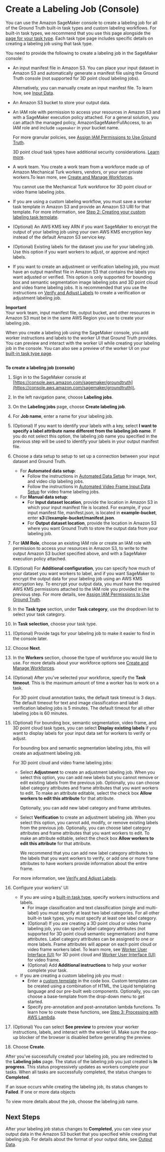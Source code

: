 # Create a Labeling Job \(Console\)<a name="sms-create-labeling-job-console"></a>

You can use the Amazon SageMaker console to create a labeling job for all of the Ground Truth built\-in task types and custom labeling workflows\. For built\-in task types, we recommend that you use this page alongside the [page for your task type](https://docs.aws.amazon.com/sagemaker/latest/dg/sms-task-types.html)\. Each task type page includes specific details on creating a labeling job using that task type\. 

You need to provide the following to create a labeling job in the SageMaker console: 
+ An input manifest file in Amazon S3\. You can place your input dataset in Amazon S3 and automatically generate a manifest file using the Ground Truth console \(not supported for 3D point cloud labeling jobs\)\. 

  Alternatively, you can manually create an input manifest file\. To learn how, see [Input Data](sms-data-input.md)\.
+ An Amazon S3 bucket to store your output data\.
+ An IAM role with permission to access your resources in Amazon S3 and with a SageMaker execution policy attached\. For a general solution, you can attach the managed policy, AmazonSageMakerFullAccess, to an IAM role and include `sagemaker` in your bucket name\. 

  For more granular policies, see [Assign IAM Permissions to Use Ground Truth](sms-security-permission.md)\. 

  3D point cloud task types have additional security considerations\. [Learn more](https://docs.aws.amazon.com/sagemaker/latest/dg/sms-point-cloud-general-information.html#sms-security-permission-3d-point-cloud)\. 
+ A work team\. You create a work team from a workforce made up of Amazon Mechanical Turk workers, vendors, or your own private workers\.To lean more, see [Create and Manage Workforces](sms-workforce-management.md)\.

  You cannot use the Mechanical Turk workforce for 3D point cloud or video frame labeling jobs\. 
+ If you are using a custom labeling workflow, you must save a worker task template in Amazon S3 and provide an Amazon S3 URI for that template\. For more information, see [Step 2: Creating your custom labeling task template](sms-custom-templates-step2.md)\.
+ \(Optional\) An AWS KMS key ARN if you want SageMaker to encrypt the output of your labeling job using your own AWS KMS encryption key instead of the default Amazon S3 service key\.
+ \(Optional\) Existing labels for the dataset you use for your labeling job\. Use this option if you want workers to adjust, or approve and reject labels\.
+ If you want to create an adjustment or verification labeling job, you must have an output manifest file in Amazon S3 that contains the labels you want adjusted or verified\. This option is only supported for bounding box and semantic segmentation image labeling jobs and 3D point cloud and video frame labeling jobs\. It is recommended that you use the instructions on [Verify and Adjust Labels](sms-verification-data.md) to create a verification or adjustment labeling job\. 

**Important**  
Your work team, input manifest file, output bucket, and other resources in Amazon S3 must be in the same AWS Region you use to create your labeling job\. 

When you create a labeling job using the SageMaker console, you add worker instructions and labels to the worker UI that Ground Truth provides\. You can preview and interact with the worker UI while creating your labeling job in the console\. You can also see a preview of the worker UI on your [built\-in task type page](https://docs.aws.amazon.com/sagemaker/latest/dg/sms-task-types.html)\.

## <a name="create-labeling-job-console-image-text"></a>

**To create a labeling job \(console\)**

1. Sign in to the SageMaker console at [https://console.aws.amazon.com/sagemaker/groundtruth](https://console.aws.amazon.com/sagemaker/groundtruth)\. 

1. In the left navigation pane, choose **Labeling jobs**\. 

1. On the **Labeling jobs** page, choose **Create labeling job**\.

1. For **Job name**, enter a name for your labeling job\.

1. \(Optional\) If you want to identify your labels with a key, select **I want to specify a label attribute name different from the labeling job name**\. If you do not select this option, the labeling job name you specified in the previous step will be used to identify your labels in your output manifest file\. 

1. Choose a data setup to setup to set up a connection between your input dataset and Ground Truth\. 
   + For **Automated data setup**:
     + Follow the instructions in [Automated Data Setup](sms-console-create-manifest-file.md) for image, text, and video clip labeling jobs\.
     + Follow the instructions in [Automated Video Frame Input Data Setup](sms-video-automated-data-setup.md) for video frame labeling jobs\. 
   + For **Manual data setup**:
     + For **Input dataset location**, provide the location in Amazon S3 in which your input manifest file is located\. For example, if your input manifest file, manifest\.json, is located in **example\-bucket**, enter **s3://example\-bucket/manifest\.json**\.
     + For **Output dataset location**, provide the location in Amazon S3 where you want Ground Truth to store the output data from your labeling job\. 

1. For **IAM Role**, choose an existing IAM role or create an IAM role with permission to access your resources in Amazon S3, to write to the output Amazon S3 bucket specified above, and with a SageMaker execution policy attached\. 

1. \(Optional\) For **Additional configuration**, you can specify how much of your dataset you want workers to label, and if you want SageMaker to encrypt the output data for your labeling job using an AWS KMS encryption key\. To encrypt your output data, you must have the required AWS KMS permissions attached to the IAM role you provided in the previous step\. For more details, see [Assign IAM Permissions to Use Ground Truth](sms-security-permission.md)\. 

1. In the **Task type** section, under **Task category**, use the dropdown list to select your task category\. 

1. In **Task selection**, choose your task type\. 

1. \(Optional\) Provide tags for your labeling job to make it easier to find in the console later\. 

1. Choose **Next**\. 

1. In the **Workers** section, choose the type of workforce you would like to use\. For more details about your workforce options see [Create and Manage Workforces](sms-workforce-management.md)\.

1. \(Optional\) After you've selected your workforce, specify the **Task timeout**\. This is the maximum amount of time a worker has to work on a task\.

   For 3D point cloud annotation tasks, the default task timeout is 3 days\. The default timeout for text and image classification and label verification labeling jobs is 5 minutes\. The default timeout for all other labeling jobs is 60 minutes\.

1. \(Optional\) For bounding box, semantic segmentation, video frame, and 3D point cloud task types, you can select **Display existing labels** if you want to display labels for your input data set for workers to verify or adjust\.

   For bounding box and semantic segmentation labeling jobs, this will create an adjustment labeling job\.

   For 3D point cloud and video frame labeling jobs:
   + Select **Adjustment** to create an adjustment labeling job\. When you select this option, you can add new labels but you cannot remove or edit existing labels from the previous job\. Optionally, you can choose label category attributes and frame attributes that you want workers to edit\. To make an attribute editable, select the check box **Allow workers to edit this attribute** for that attribute\.

     Optionally, you can add new label category and frame attributes\. 
   + Select **Verification** to create an adjustment labeling job\. When you select this option, you cannot add, modify, or remove existing labels from the previous job\. Optionally, you can choose label category attributes and frame attributes that you want workers to edit\. To make an attribute editable, select the check box **Allow workers to edit this attribute** for that attribute\. 

     We recommend that you can add new label category attributes to the labels that you want workers to verify, or add one or more frame attributes to have workers provide information about the entire frame\.

    For more information, see [Verify and Adjust Labels](sms-verification-data.md)\.

1. Configure your workers' UI:
   + If you are using a [built\-in task type](https://docs.aws.amazon.com/sagemaker/latest/dg/sms-task-types.html), specify workers instructions and labels\. 
     + For image classification and text classification \(single and multi\-label\) you must specify at least two label categories\. For all other built\-in task types, you must specify at least one label category\. 
     + \(Optional\) If you are creating a 3D point cloud or video frame labeling job, you can specify label category attributes \(not supported for 3D point cloud semantic segmentation\) and frame attributes\. Label category attributes can be assigned to one or more labels\. Frame attributes will appear on each point cloud or video frame workers label\. To learn more, see [Worker User Interface \(UI\)](sms-point-cloud-general-information.md#sms-point-cloud-worker-task-ui) for 3D point cloud and [Worker User Interface \(UI\)](sms-video-overview.md#sms-video-worker-task-ui) for video frame\. 
     + \(Optional\) Add **Additional instructions** to help your worker complete your task\.
   + If you are creating a custom labeling job you must :
     + Enter a [custom template](https://docs.aws.amazon.com/sagemaker/latest/dg/sms-custom-templates-step2.html) in the code box\. Custom templates can be created using a combination of HTML, the Liquid templating language and our pre\-built web components\. Optionally, you can choose a base\-template from the drop\-down menu to get started\. 
     + Specify pre\-annotation and post\-annotation lambda functions\. To learn how to create these functions, see [Step 3: Processing with AWS Lambda](sms-custom-templates-step3.md)\.

1. \(Optional\) You can select **See preview** to preview your worker instructions, labels, and interact with the worker UI\. Make sure the pop\-up blocker of the browser is disabled before generating the preview\.

1. Choose **Create**\.

After you've successfully created your labeling job, you are redirected to the **Labeling jobs** page\. The status of the labeling job you just created is **In progress**\. This status progressively updates as workers complete your tasks\. When all tasks are successfully completed, the status changes to **Completed**\.

If an issue occurs while creating the labeling job, its status changes to **Failed**\. If one or more data objects 

To view more details about the job, choose the labeling job name\. 

## Next Steps<a name="sms-create-labeling-job-console-next-steps"></a>

After your labeling job status changes to **Completed**, you can view your output data in the Amazon S3 bucket that you specified while creating that labeling job\. For details about the format of your output data, see [Output Data](sms-data-output.md)\.